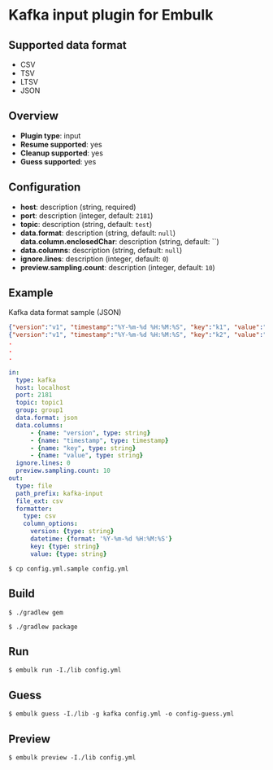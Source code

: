 # Kafka input plugin for Embulk

## Supported data format

- CSV
- TSV
- LTSV
- JSON

## Overview

* **Plugin type**: input
* **Resume supported**: yes
* **Cleanup supported**: yes
* **Guess supported**: yes

## Configuration

- **host**: description (string, required)
- **port**: description (integer, default: `2181`)
- **topic**: description (string, default: `test`)
- **data.format**: description (string, default: `null`)
  **data.column.enclosedChar**: description (string, default: ``)
- **data.columns**: description (string, default: `null`)
- **ignore.lines**: description (integer, default: `0`)
- **preview.sampling.count**: description (integer, default: `10`)

## Example

Kafka data format sample (JSON)

```json
{"version":"v1", "timestamp":"%Y-%m-%d %H:%M:%S", "key":"k1", "value":"v1"}
{"version":"v1", "timestamp":"%Y-%m-%d %H:%M:%S", "key":"k2", "value":"v2"}
.
.
.
```

```yaml
in:
  type: kafka
  host: localhost
  port: 2181
  topic: topic1
  group: group1
  data.format: json
  data.columns:
      - {name: "version", type: string}
      - {name: "timestamp", type: timestamp}
      - {name: "key", type: string}
      - {name: "value", type: string}
  ignore.lines: 0
  preview.sampling.count: 10
out:
  type: file
  path_prefix: kafka-input
  file_ext: csv
  formatter:
    type: csv
    column_options:
      version: {type: string}
      datetime: {format: '%Y-%m-%d %H:%M:%S'}
      key: {type: string}
      value: {type: string}
```

```
$ cp config.yml.sample config.yml
```


## Build

```
$ ./gradlew gem
```

```
$ ./gradlew package
```

## Run

```
$ embulk run -I./lib config.yml
```

## Guess

```
$ embulk guess -I./lib -g kafka config.yml -o config-guess.yml
```

## Preview

```
$ embulk preview -I./lib config.yml
```

